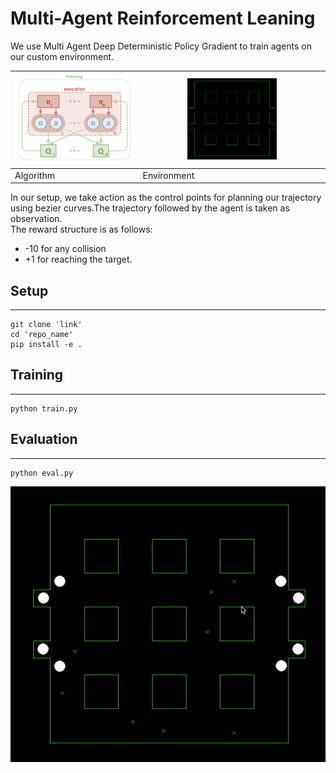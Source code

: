 # Multi-Agent Reinforcement Leaning


We use Multi Agent Deep Deterministic Policy Gradient to train agents on our custom environment.
<!---
<p align="center">
<img src="./img/1.png"  />
</p>

<p align="center">
<img src="./img/2.png"  />
</p>
-->

|<img src="./img/1.png" />|<img src="./img/2.png" width ="50%"  />|
| -------------- | --------------- |
| Algorithm      |  Environment    |

In our setup, we take action as the control points for planning our trajectory using bezier curves.The trajectory followed by the agent is taken as observation.
<br>
The reward structure is as follows:
<br>
<ul>
 <li>-10 for any collision
 <li>+1 for reaching the target.
 </ul>



## Setup
<hr>

``` console
git clone 'link'
cd 'repo_name'
pip install -e .
```
## Training
<hr>


``` console
python train.py
```

## Evaluation
<hr>

```console
python eval.py
```
![Alt Text](./img/3.gif)


